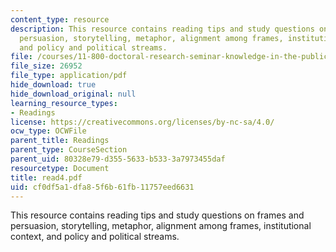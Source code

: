```yaml
---
content_type: resource
description: This resource contains reading tips and study questions on frames and
  persuasion, storytelling, metaphor, alignment among frames, institutional context,
  and policy and political streams.
file: /courses/11-800-doctoral-research-seminar-knowledge-in-the-public-arena-spring-2007/cf0df5a1dfa85f6b61fb11757eed6631_read4.pdf
file_size: 26952
file_type: application/pdf
hide_download: true
hide_download_original: null
learning_resource_types:
- Readings
license: https://creativecommons.org/licenses/by-nc-sa/4.0/
ocw_type: OCWFile
parent_title: Readings
parent_type: CourseSection
parent_uid: 80328e79-d355-5633-b533-3a7973455daf
resourcetype: Document
title: read4.pdf
uid: cf0df5a1-dfa8-5f6b-61fb-11757eed6631
---
```

This resource contains reading tips and study questions on frames and persuasion, storytelling, metaphor, alignment among frames, institutional context, and policy and political streams.